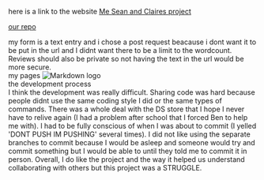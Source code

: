 here is a link to the website
<a href="https://cworst.github.io/the-second-choices/">Me Sean and Claires project</a>

<a href="https://github.com/cworst/the-second-choices">our repo</a>


my form is a text entry and i chose a post request beacause i dont want it to be put in the url and I didnt want there to be a limit to the wordcount. Reviews should also be private so not having the text in the url would be more secure.
<br>
my pages
![Markdown logo](../images/screen.png)
<br>
the development process
<br>
I think the development was really difficult. Sharing code was hard because people didnt use the same coding style I did or the same types of commands. There was a whole deal with the DS store that I hope I never have to relive again (I had a problem after school that I forced Ben to help me with). I had to be fully conscious of when I was about to commit (I yelled 'DONT PUSH IM PUSHING' several times). I did not like using the separate branches to commit because I would be asleep and someone would try and commit something but I would be able to until they told me to commit it in person. Overall, I do like the project and the way it helped us understand collaborating with others but this project was a STRUGGLE.  
